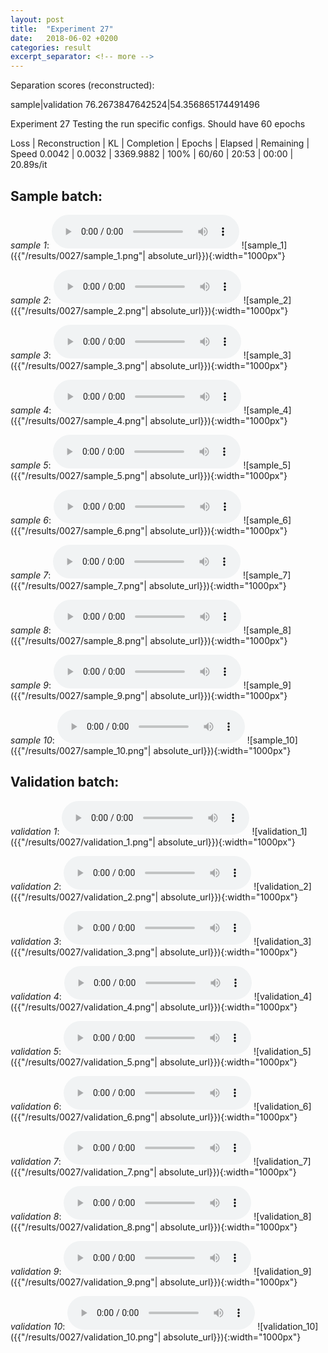 ```yaml
---
layout: post
title:  "Experiment 27"
date:   2018-06-02 +0200
categories: result
excerpt_separator: <!-- more -->
---
```

Separation scores (reconstructed):

sample|validation
76.2673847642524|54.356865174491496<!-- more -->

Experiment 27
Testing the run specific configs.
Should have 60 epochs

Loss | Reconstruction | KL | Completion | Epochs | Elapsed | Remaining | Speed
0.0042 | 0.0032 | 3369.9882 | 100% | 60/60 | 20:53 | 00:00 | 20.89s/it

## **Sample batch**:
_sample 1_:
<audio src="/ResultsOverview/results/0027/sample_1.wav" controls preload></audio>
![sample_1]({{"/results/0027/sample_1.png"| absolute_url}}){:width="1000px"}

_sample 2_:
<audio src="/ResultsOverview/results/0027/sample_2.wav" controls preload></audio>
![sample_2]({{"/results/0027/sample_2.png"| absolute_url}}){:width="1000px"}

_sample 3_:
<audio src="/ResultsOverview/results/0027/sample_3.wav" controls preload></audio>
![sample_3]({{"/results/0027/sample_3.png"| absolute_url}}){:width="1000px"}

_sample 4_:
<audio src="/ResultsOverview/results/0027/sample_4.wav" controls preload></audio>
![sample_4]({{"/results/0027/sample_4.png"| absolute_url}}){:width="1000px"}

_sample 5_:
<audio src="/ResultsOverview/results/0027/sample_5.wav" controls preload></audio>
![sample_5]({{"/results/0027/sample_5.png"| absolute_url}}){:width="1000px"}

_sample 6_:
<audio src="/ResultsOverview/results/0027/sample_6.wav" controls preload></audio>
![sample_6]({{"/results/0027/sample_6.png"| absolute_url}}){:width="1000px"}

_sample 7_:
<audio src="/ResultsOverview/results/0027/sample_7.wav" controls preload></audio>
![sample_7]({{"/results/0027/sample_7.png"| absolute_url}}){:width="1000px"}

_sample 8_:
<audio src="/ResultsOverview/results/0027/sample_8.wav" controls preload></audio>
![sample_8]({{"/results/0027/sample_8.png"| absolute_url}}){:width="1000px"}

_sample 9_:
<audio src="/ResultsOverview/results/0027/sample_9.wav" controls preload></audio>
![sample_9]({{"/results/0027/sample_9.png"| absolute_url}}){:width="1000px"}

_sample 10_:
<audio src="/ResultsOverview/results/0027/sample_10.wav" controls preload></audio>
![sample_10]({{"/results/0027/sample_10.png"| absolute_url}}){:width="1000px"}

## **Validation batch**:
_validation 1_:
<audio src="/ResultsOverview/results/0027/validation_1.wav" controls preload></audio>
![validation_1]({{"/results/0027/validation_1.png"| absolute_url}}){:width="1000px"}

_validation 2_:
<audio src="/ResultsOverview/results/0027/validation_2.wav" controls preload></audio>
![validation_2]({{"/results/0027/validation_2.png"| absolute_url}}){:width="1000px"}

_validation 3_:
<audio src="/ResultsOverview/results/0027/validation_3.wav" controls preload></audio>
![validation_3]({{"/results/0027/validation_3.png"| absolute_url}}){:width="1000px"}

_validation 4_:
<audio src="/ResultsOverview/results/0027/validation_4.wav" controls preload></audio>
![validation_4]({{"/results/0027/validation_4.png"| absolute_url}}){:width="1000px"}

_validation 5_:
<audio src="/ResultsOverview/results/0027/validation_5.wav" controls preload></audio>
![validation_5]({{"/results/0027/validation_5.png"| absolute_url}}){:width="1000px"}

_validation 6_:
<audio src="/ResultsOverview/results/0027/validation_6.wav" controls preload></audio>
![validation_6]({{"/results/0027/validation_6.png"| absolute_url}}){:width="1000px"}

_validation 7_:
<audio src="/ResultsOverview/results/0027/validation_7.wav" controls preload></audio>
![validation_7]({{"/results/0027/validation_7.png"| absolute_url}}){:width="1000px"}

_validation 8_:
<audio src="/ResultsOverview/results/0027/validation_8.wav" controls preload></audio>
![validation_8]({{"/results/0027/validation_8.png"| absolute_url}}){:width="1000px"}

_validation 9_:
<audio src="/ResultsOverview/results/0027/validation_9.wav" controls preload></audio>
![validation_9]({{"/results/0027/validation_9.png"| absolute_url}}){:width="1000px"}

_validation 10_:
<audio src="/ResultsOverview/results/0027/validation_10.wav" controls preload></audio>
![validation_10]({{"/results/0027/validation_10.png"| absolute_url}}){:width="1000px"}

